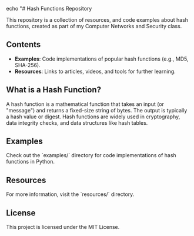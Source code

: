 echo "# Hash Functions Repository

This repository is a collection of resources, and code examples about hash functions, created as part of my Computer Networks and Security class.

## Contents
- **Examples**: Code implementations of popular hash functions (e.g., MD5, SHA-256).
- **Resources**: Links to articles, videos, and tools for further learning.

## What is a Hash Function?
A hash function is a mathematical function that takes an input (or \"message\") and returns a fixed-size string of bytes. The output is typically a hash value or digest. Hash functions are widely used in cryptography, data integrity checks, and data structures like hash tables.

## Examples
Check out the \`examples/\` directory for code implementations of hash functions in Python.

## Resources
For more information, visit the \`resources/\` directory.

## License
This project is licensed under the MIT License.